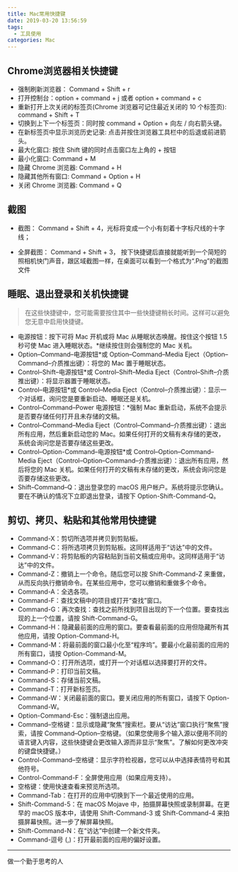 ```yaml
---
title: Mac常用快捷键
date: 2019-03-20 13:56:59
tags:
  - 工具使用
categories: Mac
---
```

## Chrome浏览器相关快捷键

+ 强制刷新浏览器： Command + Shift + r
+ 打开控制台：option + command + j  或者 option + command + c
+ 重新打开上次关闭的标签页(Chrome 浏览器可记住最近关闭的 10 个标签页): command + Shift + T
+ 切换到上下一个标签页：同时按 command + Option + 向左 / 向右箭头键。
+ 在新标签页中显示浏览历史记录: 点击并按住浏览器工具栏中的后退或前进箭头。
+ 最大化窗口: 按住 Shift 键的同时点击窗口左上角的 + 按钮
+ 最小化窗口: Command + M
+ 隐藏 Chrome 浏览器: Command + H
+ 隐藏其他所有窗口: Command + Option + H
+ 关闭 Chrome 浏览器: Command + Q

## 截图

+ 截图： Command + Shift + 4，光标将变成一个小有刻着十字标尺线的十字线；

+ 全屏截图： Command + Shift + 3， 按下快捷键后直接就能听到一个简短的照相机快门声音，跟区域截图一样，在桌面可以看到一个格式为“.Png”的截图文件

## 睡眠、退出登录和关机快捷键

> 在这些快捷键中，您可能需要按住其中一些快捷键稍长时间。这样可以避免您无意中启用快捷键。

+ 电源按钮：按下可将 Mac 开机或将 Mac 从睡眠状态唤醒。按住这个按钮 1.5 秒可使 Mac 进入睡眠状态。*继续按住则会强制您的 Mac 关机。
+ Option–Command–电源按钮*或 Option–Command–Media Eject（Option–Command–介质推出键）：将您的 Mac 置于睡眠状态。
+ Control–Shift–电源按钮*或 Control–Shift–Media Eject（Control–Shift–介质推出键）：将显示器置于睡眠状态。
+ Control–电源按钮*或 Control–Media Eject（Control–介质推出键）：显示一个对话框，询问您是要重新启动、睡眠还是关机。
+ Control–Command–Power 电源按钮：*强制 Mac 重新启动，系统不会提示是否要存储任何打开且未存储的文稿。
+ Control–Command–Media Eject（Control–Command–介质推出键）：退出所有应用，然后重新启动您的 Mac。如果任何打开的文稿有未存储的更改，系统会询问您是否要存储这些更改。
+ Control–Option-Command–电源按钮*或 Control–Option–Command–Media Eject（Control–Option–Command–介质推出键）：退出所有应用，然后将您的 Mac 关机。如果任何打开的文稿有未存储的更改，系统会询问您是否要存储这些更改。
+ Shift–Command–Q：退出登录您的 macOS 用户帐户。系统将提示您确认。要在不确认的情况下立即退出登录，请按下 Option-Shift-Command-Q。

## 剪切、拷贝、粘贴和其他常用快捷键

+ Command-X：剪切所选项并拷贝到剪贴板。
+ Command-C：将所选项拷贝到剪贴板。这同样适用于“访达”中的文件。
+ Command-V：将剪贴板的内容粘贴到当前文稿或应用中。这同样适用于“访达”中的文件。
+ Command-Z：撤销上一个命令。随后您可以按 Shift-Command-Z 来重做，从而反向执行撤销命令。在某些应用中，您可以撤销和重做多个命令。
+ Command-A：全选各项。
+ Command-F：查找文稿中的项目或打开“查找”窗口。
+ Command-G：再次查找：查找之前所找到项目出现的下一个位置。要查找出现的上一个位置，请按 Shift-Command-G。
+ Command-H：隐藏最前面的应用的窗口。要查看最前面的应用但隐藏所有其他应用，请按 Option-Command-H。
+ Command-M：将最前面的窗口最小化至“程序坞”。要最小化最前面的应用的所有窗口，请按 Option-Command-M。
+ Command-O：打开所选项，或打开一个对话框以选择要打开的文件。
+ Command-P：打印当前文稿。
+ Command-S：存储当前文稿。
+ Command-T：打开新标签页。
+ Command-W：关闭最前面的窗口。要关闭应用的所有窗口，请按下 Option-Command-W。
+ Option-Command-Esc：强制退出应用。
+ Command–空格键：显示或隐藏“聚焦”搜索栏。要从“访达”窗口执行“聚焦”搜索，请按 Command–Option–空格键。（如果您使用多个输入源以便用不同的语言键入内容，这些快捷键会更改输入源而非显示“聚焦”。了解如何更改冲突的键盘快捷键。）
+ Control-Command–空格键：显示字符检视器，您可以从中选择表情符号和其他符号。
+ Control-Command-F：全屏使用应用（如果应用支持）。
+ 空格键：使用快速查看来预览所选项。
+ Command-Tab：在打开的应用中切换到下一个最近使用的应用。
+ Shift-Command-5：在 macOS Mojave 中，拍摄屏幕快照或录制屏幕。在更早的 macOS 版本中，请使用 Shift-Command-3 或 Shift-Command-4 来拍摄屏幕快照。进一步了解屏幕快照。
+ Shift-Command-N：在“访达”中创建一个新文件夹。
+ Command-逗号 (,)：打开最前面的应用的偏好设置。

---
做一个勤于思考的人